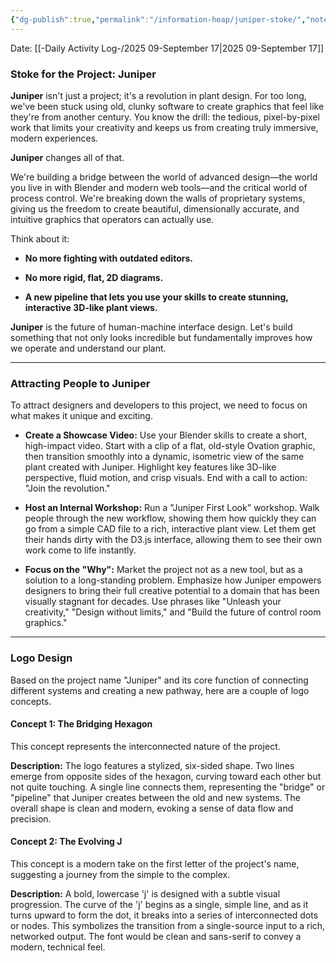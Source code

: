 ```yaml
---
{"dg-publish":true,"permalink":"/information-heap/juniper-stoke/","noteIcon":"","created":"2025-09-17T09:00:50.347-05:00"}
---
```


Date: [[-Daily Activity Log-/2025 09-September 17\|2025 09-September 17]]

### Stoke for the Project: Juniper

**Juniper** isn't just a project; it's a revolution in plant design. For too long, we've been stuck using old, clunky software to create graphics that feel like they're from another century. You know the drill: the tedious, pixel-by-pixel work that limits your creativity and keeps us from creating truly immersive, modern experiences.

**Juniper** changes all of that.

We're building a bridge between the world of advanced design—the world you live in with Blender and modern web tools—and the critical world of process control. We're breaking down the walls of proprietary systems, giving us the freedom to create beautiful, dimensionally accurate, and intuitive graphics that operators can actually use.

Think about it:

- **No more fighting with outdated editors.**
    
- **No more rigid, flat, 2D diagrams.**
    
- **A new pipeline that lets you use your skills to create stunning, interactive 3D-like plant views.**
    

**Juniper** is the future of human-machine interface design. Let's build something that not only looks incredible but fundamentally improves how we operate and understand our plant.

---

### Attracting People to Juniper

To attract designers and developers to this project, we need to focus on what makes it unique and exciting.

- **Create a Showcase Video:** Use your Blender skills to create a short, high-impact video. Start with a clip of a flat, old-style Ovation graphic, then transition smoothly into a dynamic, isometric view of the same plant created with Juniper. Highlight key features like 3D-like perspective, fluid motion, and crisp visuals. End with a call to action: "Join the revolution."
    
- **Host an Internal Workshop:** Run a "Juniper First Look" workshop. Walk people through the new workflow, showing them how quickly they can go from a simple CAD file to a rich, interactive plant view. Let them get their hands dirty with the D3.js interface, allowing them to see their own work come to life instantly.
    
- **Focus on the "Why":** Market the project not as a new tool, but as a solution to a long-standing problem. Emphasize how Juniper empowers designers to bring their full creative potential to a domain that has been visually stagnant for decades. Use phrases like "Unleash your creativity," "Design without limits," and "Build the future of control room graphics."
    

---

### Logo Design

Based on the project name "Juniper" and its core function of connecting different systems and creating a new pathway, here are a couple of logo concepts.

#### Concept 1: The Bridging Hexagon

This concept represents the interconnected nature of the project.

**Description:** The logo features a stylized, six-sided shape. Two lines emerge from opposite sides of the hexagon, curving toward each other but not quite touching. A single line connects them, representing the "bridge" or "pipeline" that Juniper creates between the old and new systems. The overall shape is clean and modern, evoking a sense of data flow and precision.

#### Concept 2: The Evolving J

This concept is a modern take on the first letter of the project's name, suggesting a journey from the simple to the complex.

**Description:** A bold, lowercase 'j' is designed with a subtle visual progression. The curve of the 'j' begins as a single, simple line, and as it turns upward to form the dot, it breaks into a series of interconnected dots or nodes. This symbolizes the transition from a single-source input to a rich, networked output. The font would be clean and sans-serif to convey a modern, technical feel.